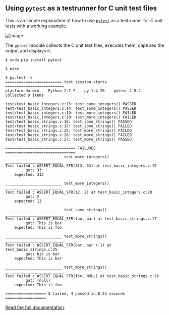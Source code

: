 
## Using `pytest` as a testrunner for C unit test files

This is an simple explanation of how to use [`pytest`](http://pytest.org/latest/index.html) as a testrunner for C unit tests with a working example.

![image](https://raw.github.com/jmcnamara/pytest_c_testrunner/master/docs/source/_images/output.png)


The `pytest` module collects the C unit test files, executes them, captures the output and displays it.


    $ sudo pip install pytest

    $ make

    $ py.test -v
    ========================= test session starts ==========================
    platform darwin -- Python 2.7.2 -- py-1.4.20 -- pytest-2.5.2
    collected 9 items

    test/test_basic_integers.c:13: test_some_integers() PASSED
    test/test_basic_integers.c:14: test_some_integers() PASSED
    test/test_basic_integers.c:19: test_more_integers() FAILED
    test/test_basic_integers.c:20: test_more_integers() FAILED
    test/test_basic_strings.c:16: test_some_strings() PASSED
    test/test_basic_strings.c:17: test_some_strings() FAILED
    test/test_basic_strings.c:25: test_more_strings() FAILED
    test/test_basic_strings.c:26: test_more_strings() FAILED
    test/test_basic_strings.c:27: test_more_strings() PASSED

    =============================== FAILURES ===============================
    _________________________ test_more_integers() _________________________
    Test failed : ASSERT_EQUAL_STR(313, 33) at test_basic_integers.c:19
             got: 33
        expected: 313

    _________________________ test_more_integers() _________________________
    Test failed : ASSERT_EQUAL_STR(12, 2) at test_basic_integers.c:20
             got: 2
        expected: 12

    _________________________ test_some_strings() __________________________
    Test failed : ASSERT_EQUAL_STR(foo, bar) at test_basic_strings.c:17
             got: This is bar
        expected: This is foo

    _________________________ test_more_strings() __________________________
    Test failed : ASSERT_EQUAL_STR(bar, bar + 1) at test_basic_strings.c:25
             got: his is bar
        expected: This is bar

    _________________________ test_more_strings() __________________________
    Test failed : ASSERT_EQUAL_STR(foo, NULL) at test_basic_strings.c:26
             got: (null)
        expected: This is foo

    ================== 5 failed, 4 passed in 0.23 seconds ==================


[Read the full documentation](http://pytest-c-testrunner.readthedocs.org).
